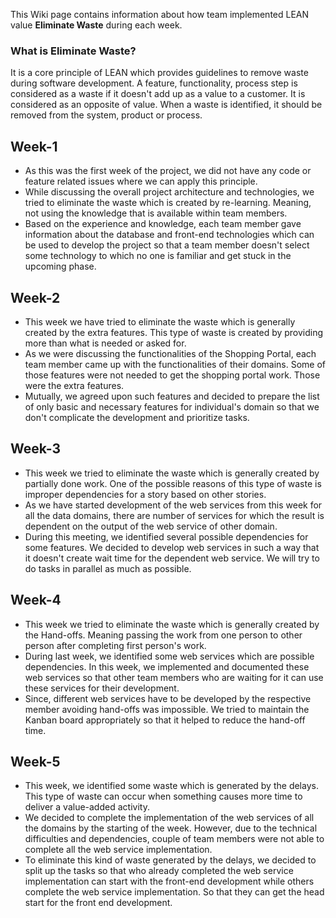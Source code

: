 This Wiki page contains information about how team implemented LEAN value **Eliminate Waste** during each week.

### What is Eliminate Waste?
It is a core principle of LEAN which provides guidelines to remove waste during software development. A feature, functionality, process step is considered as a waste if it doesn't add up as a value to a customer. It is considered as an opposite of value. When a waste is identified, it should be removed from the system, product or process.

## Week-1
* As this was the first week of the project, we did not have any code or feature related issues where we can apply this principle.
* While discussing the overall project architecture and technologies, we tried to eliminate the waste which is created by re-learning. Meaning, not using the knowledge that is available within team members.
* Based on the experience and knowledge, each team member gave information about the database and front-end technologies which can be used to develop the project so that a team member doesn't select some technology to which no one is familiar and get stuck in the upcoming phase.

## Week-2
* This week we have tried to eliminate the waste which is generally created by the extra features. This type of waste is created by providing more than what is needed or asked for.
* As we were discussing the functionalities of the Shopping Portal, each team member came up with the functionalities of their domains. Some of those features were not needed to get the shopping portal work. Those were the extra features.
* Mutually, we agreed upon such features and decided to prepare the list of only basic and necessary features for individual's domain so that we don't complicate the development and prioritize tasks.

## Week-3
* This week we tried to eliminate the waste which is generally created by partially done work. One of the possible reasons of this type of waste is improper dependencies for a story based on other stories.
* As we have started development of the web services from this week for all the data domains, there are number of services for which the result is dependent on the output of the web service of other domain.
* During this meeting, we identified several possible dependencies for some features. We decided to develop web services in such a way that it doesn't create wait time for the dependent web service. We will try to do tasks in parallel as much as possible.

## Week-4
* This week we tried to eliminate the waste which is generally created by the Hand-offs. Meaning passing the work from one person to other person after completing first person's work.
* During last week, we identified some web services which are possible dependencies. In this week, we implemented and documented these web services so that other team members who are waiting for it can use these services for their development.
* Since, different web services have to be developed by the respective member avoiding hand-offs was impossible. We tried to maintain the Kanban board appropriately so that it helped to reduce the hand-off time. 

## Week-5
* This week, we identified some waste which is generated by the delays. This type of waste can occur when something causes more time to deliver a value-added activity.
* We decided to complete the implementation of the web services of all the domains by the starting of the week. However, due to the technical difficulties and dependencies, couple of team members were not able to complete all the web service implementation.
* To eliminate this kind of waste generated by the delays, we decided to split up the tasks so that who already completed the web service implementation can start with the front-end development while others complete the web service implementation. So that they can get the head start for the front end development.

 
